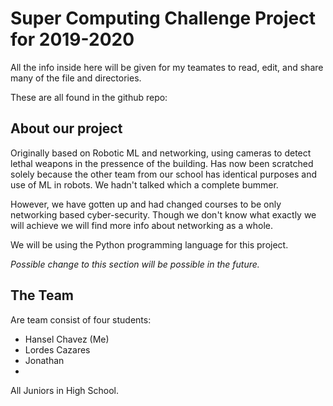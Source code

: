 # Super Computing Challenge Project for 2019-2020

All the info inside here will be given for my teamates to read, edit, and share many of the file and directories.

These are all found in the github repo: <insert link>

## About our project

Originally based on Robotic ML and networking, using cameras to detect lethal weapons in the pressence of the building. Has now been scratched solely because the other team from our school has identical purposes and use of ML in robots. We hadn't talked which a complete bummer.

However, we have gotten up and had changed courses to be only networking based cyber-security. Though we don't know what exactly we will achieve we will find more info about networking as a whole.

We will be using the Python programming language for this project.

_Possible change to this section will be possible in the future._

## The Team

Are team consist of four students:

- Hansel Chavez (Me)
- Lordes Cazares
- Jonathan
- 

All Juniors in High School.